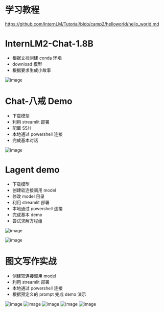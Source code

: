 # 学习教程
https://github.com/InternLM/Tutorial/blob/camp2/helloworld/hello_world.md

# InternLM2-Chat-1.8B

- 根据文档创建 conda 环境
- download 模型
- 根据要求生成小故事

![image](https://github.com/Anooyman/AgentHelper/blob/main/Basic_Knowledge_InternLM/img/300%E5%AD%97%E6%95%85%E4%BA%8B.png)


# Chat-八戒 Demo

- 下载模型
- 利用 streamlit 部署
- 配置 SSH
- 本地通过 powershell 连接
- 完成基本对话

![image](https://github.com/Anooyman/AgentHelper/blob/main/Basic_Knowledge_InternLM/img/%E7%8C%AA%E7%8C%AAchat.png)


# Lagent demo

- 下载模型
- 创建软连接调用 model
- 修改 model 目录
- 利用 streamlit 部署
- 本地通过 powershell 连接
- 完成基本 demo
- 尝试求解方程组

![image](https://github.com/Anooyman/AgentHelper/blob/main/Basic_Knowledge_InternLM/img/lagent.png)

![image](https://github.com/Anooyman/AgentHelper/blob/main/Basic_Knowledge_InternLM/img/lagent2.png)

# 图文写作实战

- 创建软连接调用 model
- 利用 streamlit 部署
- 本地通过 powershell 连接
- 根据预定义的 prompt 完成 demo 演示

![image](https://github.com/Anooyman/AgentHelper/blob/main/Basic_Knowledge_InternLM/img/Test2Picture0.png)
![image](https://github.com/Anooyman/AgentHelper/blob/main/Basic_Knowledge_InternLM/img/Test2Picture1.png)
![image](https://github.com/Anooyman/AgentHelper/blob/main/Basic_Knowledge_InternLM/img/Test2Picture2.png)
![image](https://github.com/Anooyman/AgentHelper/blob/main/Basic_Knowledge_InternLM/img/Test2Picture3.png)
![image](https://github.com/Anooyman/AgentHelper/blob/main/Basic_Knowledge_InternLM/img/Test2Picture4.png)






